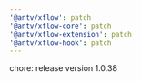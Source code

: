 ```yaml
---
'@antv/xflow': patch
'@antv/xflow-core': patch
'@antv/xflow-extension': patch
'@antv/xflow-hook': patch
---
```


chore: release version 1.0.38
